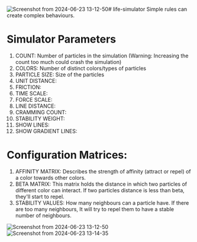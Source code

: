 ![Screenshot from 2024-06-23 13-12-50](https://github.com/Subash-A-A/life-simulator/assets/83503341/3feaa1fe-dce3-4636-8f3e-2a49cfefa190)# life-simulator
Simple rules can create complex behaviours.

# Simulator Parameters
1. COUNT: Number of particles in the simulation (Warning: Increasing the count too much could crash the simulation)
2. COLORS: Number of distinct colors/types of particles
3. PARTICLE SIZE: Size of the particles
4. UNIT DISTANCE:
5. FRICTION:
6. TIME SCALE:
7. FORCE SCALE:
8. LINE DISTANCE:
9. CRAMMING COUNT:
10. STABILITY WEIGHT:
11. SHOW LINES:
12. SHOW GRADIENT LINES:

# Configuration Matrices:
1. AFFINITY MATRIX: Describes the strength of affinity (attract or repel) of a color towards other colors. 
2. BETA MATRIX: This matrix holds the distance in which two particles of different color can interact. If two particles distance is less than beta, they'll start to repel.
3. STABILITY VALUES: How many neighbours can a particle have. If there are too many neighbours, It will try to repel them to have a stable number of neighbours.

![Screenshot from 2024-06-23 13-12-50](https://github.com/Subash-A-A/life-simulator/assets/83503341/166ce690-2c48-4ebd-862e-c1f811fdb3c7)
![Screenshot from 2024-06-23 13-14-35](https://github.com/Subash-A-A/life-simulator/assets/83503341/d0a74dfe-ba8a-4fcb-ba69-ffe07da8b74a)
